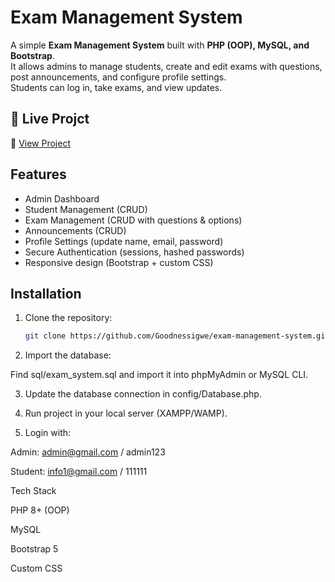 # Exam Management System

A simple **Exam Management System** built with **PHP (OOP), MySQL, and Bootstrap**.  
It allows admins to manage students, create and edit exams with questions, post announcements, and configure profile settings.  
Students can log in, take exams, and view updates.


## 🚀 Live Projct
🔗 [View Project]( https://goodysit.free.nf/)  

## Features
- Admin Dashboard
- Student Management (CRUD)
- Exam Management (CRUD with questions & options)
- Announcements (CRUD)
- Profile Settings (update name, email, password)
- Secure Authentication (sessions, hashed passwords)
- Responsive design (Bootstrap + custom CSS)

## Installation
1. Clone the repository:
   ```bash
   git clone https://github.com/Goodnessigwe/exam-management-system.git

2. Import the database:

Find sql/exam_system.sql and import it into phpMyAdmin or MySQL CLI.

3. Update the database connection in config/Database.php.

4. Run project in your local server (XAMPP/WAMP).

5. Login with:

Admin: admin@gmail.com / admin123

Student: info1@gmail.com / 111111


Tech Stack

PHP 8+ (OOP)

MySQL

Bootstrap 5

Custom CSS